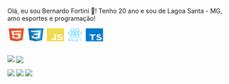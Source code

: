 Olá, eu sou Bernardo Fortini 👋!
Tenho 20 ano e sou de Lagoa Santa - MG, amo esportes e programação!
<div style="display: inline_block">
  <img align="center" alt="HTML-Icon" height="30" width="40" src="https://raw.githubusercontent.com/devicons/devicon/master/icons/html5/html5-original.svg">
  <img align="center" alt="CSS-Icon" height="30" width="40" src="https://raw.githubusercontent.com/devicons/devicon/master/icons/css3/css3-original.svg">
  <img align="center" alt="JavaScript-Icon" height="30" width="40" src="https://raw.githubusercontent.com/devicons/devicon/master/icons/javascript/javascript-plain.svg">
  <img align="center" alt="React-Icon" height="30" width="40" src="https://raw.githubusercontent.com/devicons/devicon/master/icons/react/react-original-wordmark.svg">
  <img align="center" alt="TypeScript-Icon" height="30" width="40" src="https://raw.githubusercontent.com/devicons/devicon/master/icons/typescript/typescript-plain.svg">
</div>
<div><br>
  <p>
    &nbsp;<img align="center" src="https://github-readme-stats.vercel.app/api?username=bernardofortini&show_icons=true&locale=en&theme=dark"/>
    <img align="left" src="https://github-readme-stats.vercel.app/api/top-langs?username=bernardofortini&show_icons=true&locale=en&layout=compact&theme=dark"/>
  </p>

</div>

<div>
  <a href="https://www.instagram.com/bernardo_fortini/" target="_blank"><img src="https://img.shields.io/badge/-Instagram-%23E4405F?style=for-the-badge&logo=instagram&logoColor=white" target="_blank"></a>
  <a href = "mailto:bernardofortini04@gmial.com"><img src="https://img.shields.io/badge/-Gmail-%23333?style=for-the-badge&logo=gmail&logoColor=white" target="_blank"></a>
  <a href="https://www.linkedin.com/in/bernardo-fortini-80472226a/" target="_blank"><img src="https://img.shields.io/badge/-LinkedIn-%230077B5?style=for-the-badge&logo=linkedin&logoColor=white" target="_blank"></a> 
</div>

